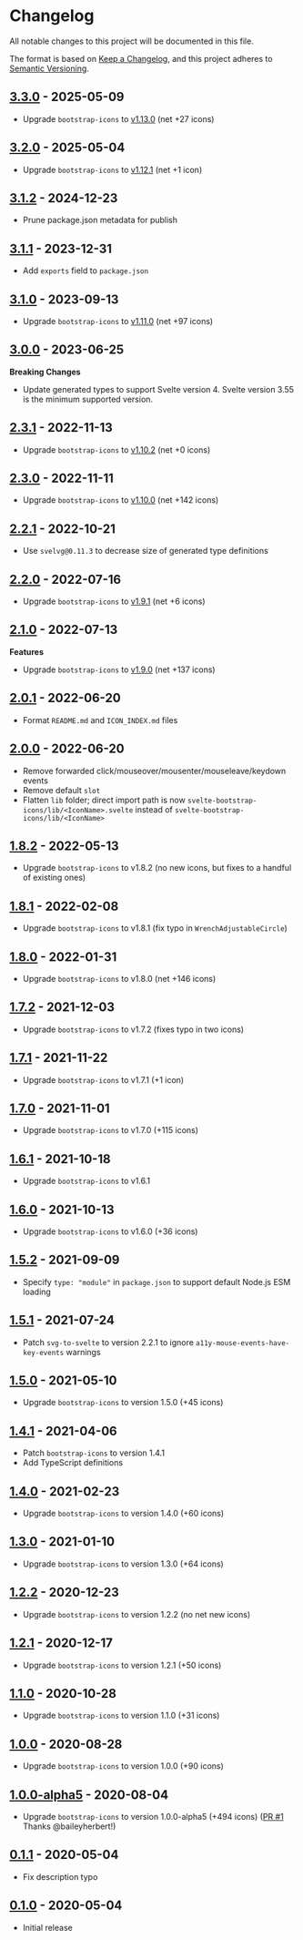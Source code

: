 # Changelog

All notable changes to this project will be documented in this file.

The format is based on [Keep a Changelog](https://keepachangelog.com/en/1.0.0/),
and this project adheres to [Semantic Versioning](https://semver.org/spec/v2.0.0.html).

## [3.3.0](https://github.com/metonym/svelte-bootstrap-icons/releases/tag/v3.3.0) - 2025-05-09

- Upgrade `bootstrap-icons` to [v1.13.0](https://github.com/twbs/icons/releases/tag/v1.13.0) (net +27 icons)

## [3.2.0](https://github.com/metonym/svelte-bootstrap-icons/releases/tag/v3.2.0) - 2025-05-04

- Upgrade `bootstrap-icons` to [v1.12.1](https://github.com/twbs/icons/releases/tag/v1.12.1) (net +1 icon)

## [3.1.2](https://github.com/metonym/svelte-bootstrap-icons/releases/tag/v3.1.2) - 2024-12-23

- Prune package.json metadata for publish

## [3.1.1](https://github.com/metonym/svelte-bootstrap-icons/releases/tag/v3.1.1) - 2023-12-31

- Add `exports` field to `package.json`

## [3.1.0](https://github.com/metonym/svelte-bootstrap-icons/releases/tag/v3.1.0) - 2023-09-13

- Upgrade `bootstrap-icons` to [v1.11.0](https://github.com/twbs/icons/releases/tag/v1.11.0) (net +97 icons)

## [3.0.0](https://github.com/metonym/svelte-bootstrap-icons/releases/tag/v3.0.0) - 2023-06-25

**Breaking Changes**

- Update generated types to support Svelte version 4. Svelte version 3.55 is the minimum supported version.

## [2.3.1](https://github.com/metonym/svelte-bootstrap-icons/releases/tag/v2.3.1) - 2022-11-13

- Upgrade `bootstrap-icons` to [v1.10.2](https://github.com/twbs/icons/releases/tag/v1.10.2) (net +0 icons)

## [2.3.0](https://github.com/metonym/svelte-bootstrap-icons/releases/tag/v2.3.0) - 2022-11-11

- Upgrade `bootstrap-icons` to [v1.10.0](https://github.com/twbs/icons/releases/tag/v1.10.0) (net +142 icons)

## [2.2.1](https://github.com/metonym/svelte-bootstrap-icons/releases/tag/v2.2.1) - 2022-10-21

- Use `svelvg@0.11.3` to decrease size of generated type definitions

## [2.2.0](https://github.com/metonym/svelte-bootstrap-icons/releases/tag/v2.2.0) - 2022-07-16

- Upgrade `bootstrap-icons` to [v1.9.1](https://github.com/twbs/icons/releases/tag/v1.9.1) (net +6 icons)

## [2.1.0](https://github.com/metonym/svelte-bootstrap-icons/releases/tag/v2.1.0) - 2022-07-13

**Features**

- Upgrade `bootstrap-icons` to [v1.9.0](https://github.com/twbs/icons/releases/tag/v1.9.0) (net +137 icons)

## [2.0.1](https://github.com/metonym/svelte-bootstrap-icons/releases/tag/v2.0.1) - 2022-06-20

- Format `README.md` and `ICON_INDEX.md` files

## [2.0.0](https://github.com/metonym/svelte-bootstrap-icons/releases/tag/v2.0.0) - 2022-06-20

- Remove forwarded click/mouseover/mousenter/mouseleave/keydown events
- Remove default `slot`
- Flatten `lib` folder; direct import path is now `svelte-bootstrap-icons/lib/<IconName>.svelte` instead of `svelte-bootstrap-icons/lib/<IconName>`

## [1.8.2](https://github.com/metonym/svelte-bootstrap-icons/releases/tag/v1.8.2) - 2022-05-13

- Upgrade `bootstrap-icons` to v1.8.2 (no new icons, but fixes to a handful of existing ones)

## [1.8.1](https://github.com/metonym/svelte-bootstrap-icons/releases/tag/v1.8.1) - 2022-02-08

- Upgrade `bootstrap-icons` to v1.8.1 (fix typo in `WrenchAdjustableCircle`)

## [1.8.0](https://github.com/metonym/svelte-bootstrap-icons/releases/tag/v1.8.0) - 2022-01-31

- Upgrade `bootstrap-icons` to v1.8.0 (net +146 icons)

## [1.7.2](https://github.com/metonym/svelte-bootstrap-icons/releases/tag/v1.7.2) - 2021-12-03

- Upgrade `bootstrap-icons` to v1.7.2 (fixes typo in two icons)

## [1.7.1](https://github.com/metonym/svelte-bootstrap-icons/releases/tag/v1.7.1) - 2021-11-22

- Upgrade `bootstrap-icons` to v1.7.1 (+1 icon)

## [1.7.0](https://github.com/metonym/svelte-bootstrap-icons/releases/tag/v1.7.0) - 2021-11-01

- Upgrade `bootstrap-icons` to v1.7.0 (+115 icons)

## [1.6.1](https://github.com/metonym/svelte-bootstrap-icons/releases/tag/v1.6.1) - 2021-10-18

- Upgrade `bootstrap-icons` to v1.6.1

## [1.6.0](https://github.com/metonym/svelte-bootstrap-icons/releases/tag/v1.6.0) - 2021-10-13

- Upgrade `bootstrap-icons` to v1.6.0 (+36 icons)

## [1.5.2](https://github.com/metonym/svelte-bootstrap-icons/releases/tag/v1.5.2) - 2021-09-09

- Specify `type: "module"` in `package.json` to support default Node.js ESM loading

## [1.5.1](https://github.com/metonym/svelte-bootstrap-icons/releases/tag/v1.5.1) - 2021-07-24

- Patch `svg-to-svelte` to version 2.2.1 to ignore `a11y-mouse-events-have-key-events` warnings

## [1.5.0](https://github.com/metonym/svelte-bootstrap-icons/releases/tag/v1.5.0) - 2021-05-10

- Upgrade `bootstrap-icons` to version 1.5.0 (+45 icons)

## [1.4.1](https://github.com/metonym/svelte-bootstrap-icons/releases/tag/v1.4.1) - 2021-04-06

- Patch `bootstrap-icons` to version 1.4.1
- Add TypeScript definitions

## [1.4.0](https://github.com/metonym/svelte-bootstrap-icons/releases/tag/v1.4.0) - 2021-02-23

- Upgrade `bootstrap-icons` to version 1.4.0 (+60 icons)

## [1.3.0](https://github.com/metonym/svelte-bootstrap-icons/releases/tag/v1.3.0) - 2021-01-10

- Upgrade `bootstrap-icons` to version 1.3.0 (+64 icons)

## [1.2.2](https://github.com/metonym/svelte-bootstrap-icons/releases/tag/v1.2.2) - 2020-12-23

- Upgrade `bootstrap-icons` to version 1.2.2 (no net new icons)

## [1.2.1](https://github.com/metonym/svelte-bootstrap-icons/releases/tag/v1.2.1) - 2020-12-17

- Upgrade `bootstrap-icons` to version 1.2.1 (+50 icons)

## [1.1.0](https://github.com/metonym/svelte-bootstrap-icons/releases/tag/v1.1.0) - 2020-10-28

- Upgrade `bootstrap-icons` to version 1.1.0 (+31 icons)

## [1.0.0](https://github.com/metonym/svelte-bootstrap-icons/releases/tag/v1.0.0) - 2020-08-28

- Upgrade `bootstrap-icons` to version 1.0.0 (+90 icons)

## [1.0.0-alpha5](https://github.com/metonym/svelte-bootstrap-icons/releases/tag/v1.0.0-alpha5) - 2020-08-04

- Upgrade `bootstrap-icons` to version 1.0.0-alpha5 (+494 icons) ([PR #1](https://github.com/metonym/svelte-bootstrap-icons/pull/1) Thanks @baileyherbert!)

## [0.1.1](https://github.com/metonym/svelte-bootstrap-icons/releases/tag/v0.1.1) - 2020-05-04

- Fix description typo

## [0.1.0](https://github.com/metonym/svelte-bootstrap-icons/releases/tag/v0.1.0) - 2020-05-04

- Initial release
